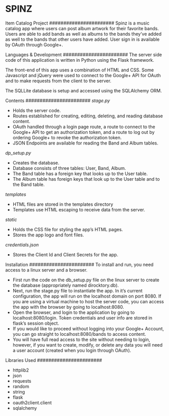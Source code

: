 SPINZ
===================
Item Catalog Project
#######################
Spinz is a music catalog app where users can post album artwork for their favorite bands.
Users are able to add bands as well as albums to the bands they’ve added as well to the bands that other users have added. User sign in is available by OAuth through Google+.

Languages & Development
#######################
The server side code of this application is written in Python using the Flask framework. 

The front-end of this app uses a combination of HTML and CSS. Some Javascript and jQuery were used to connect to the Google+ API for OAuth and to make requests from the client to the server.

The SQLLite database is setup and accessed using the SQLAlchemy ORM.

Contents
#######################
*stage.py*
* Holds the server code.
* Routes established for creating, editing, deleting, and reading database content.
* OAuth handled through a login page route, a route to connect to the Google+ API to get an authorization token, and a route to log out by ordering Google+ to revoke the authorization token.
* JSON Endpoints are available for reading the Band and Album tables.

*dp_setup.py*
* Creates the database.
* Database consists of three tables: User, Band, Album.
* The Band table has a foreign key that looks up to the User table.
* The Album table has foreign keys that look up to the User table and to the Band table.

*templates*
* HTML files are stored in the templates directory
* Templates use HTML escaping to receive data from the server.

*static*
* Holds the CSS file for styling the app’s HTML pages.
* Stores the app logo and font files.

*credentials.json*
* Stores the Client Id and Client Secrets for the app.

Installation
#######################
To install and run, you need access to a linux server and a browser. 
* First run the code on the db_setup.py file on the linux server to create the database (appropriately named dirocktory.db).
* Next, run the stage.py file to instantiate the app. In it’s current configuration, the app will run on the localhost domain on port 8080. If you are using a virtual machine to host the server code, you can access the app with the browser by going to localhost:8080.
* Open the browser, and login to the application by going to localhost:8080/login. Token credentials and user info are stored in flask’s session object.
* If you would like to proceed  without logging into your Google+ Account, you can go straight to localhost:8080/bands to access content. 
* You will have full read access to the site without needing to login, however, if you want to create, modify, or delete any data you will need a user account (created when you login through OAuth).

Libraries Used
#######################
* httplib2
* json
* requests
* random
* string
* flask
* oauth2client.client
* sqlalchemy


 